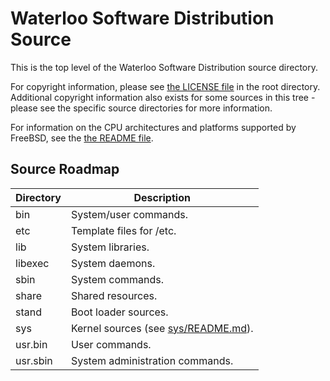 # Waterloo Software Distribution Source

This is the top level of the Waterloo Software Distribution source directory.

For copyright information, please see [the LICENSE file](../LICENSE) in the root directory.
Additional copyright information also exists for some sources in this tree - please see the specific source directories for more information.

For information on the CPU architectures and platforms supported by FreeBSD, see the [the README file](../README.md).

## Source Roadmap

| Directory | Description |
| --------- | ----------- |
| bin | System/user commands. |
| etc | Template files for /etc. |
| lib | System libraries. |
| libexec | System daemons. |
| sbin | System commands. |
| share | Shared resources. |
| stand | Boot loader sources. |
| sys | Kernel sources (see [sys/README.md](sys/README.md)). |
| usr.bin | User commands. |
| usr.sbin | System administration commands. |
